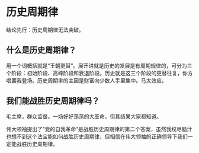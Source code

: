 # 历史周期律

结论先行：历史周期律无法突破。

## 什么是历史周期律？

用一个词概括就是“王朝更替”。展开讲就是历史的发展是有周期规律的，可分为三个阶段：初始阶段、高峰阶段和衰退阶段。历史就是这三个阶段的更替往复，你方唱罢我登场。历史周期率的主因是财富向少数人手里集中。马太效应。

## 我们能战胜历史周期律吗？

毛主席，群众监督。一场好好荡荡的大革命，但其结果大家都知道。

伟大领袖提出了“党的自我革命”是战胜历史周期律的第二个答案，虽然我绞尽脑汁也想不到这个法宝能如何战胜历史周期律，但相信在伟大领袖的正确领导下我们一定能战胜历史周期律。
